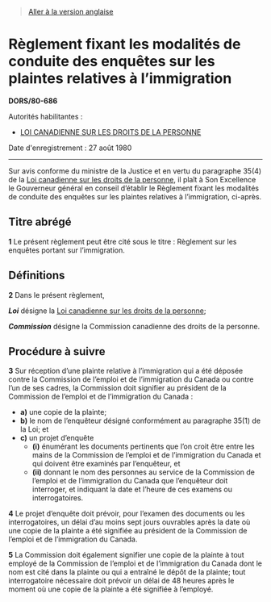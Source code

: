 > [Aller à la version anglaise](/en/Regulations/Statutory%20Orders%20and%20Regulations/80/686.md)

# Règlement fixant les modalités de conduite des enquêtes sur les plaintes relatives à l’immigration

**DORS/80-686**

Autorités habilitantes : 
- [LOI CANADIENNE SUR LES DROITS DE LA PERSONNE](/fr/Lois/Lois%20révisées%20du%20Canada/H/H-6.md)

Date d'enregistrement : 27 août 1980

----------

Sur avis conforme du ministre de la Justice et en vertu du paragraphe 35(4) de la [Loi canadienne sur les droits de la personne](/fr/Lois/Lois%20révisées%20du%20Canada/H/H-6.md), il plaît à Son Excellence le Gouverneur général en conseil d’établir le Règlement fixant les modalités de conduite des enquêtes sur les plaintes relatives à l’immigration, ci-après.




## Titre abrégé


**1** Le présent règlement peut être cité sous le titre : Règlement sur les enquêtes portant sur l’immigration.




## Définitions


**2** Dans le présent règlement,

***Loi*** désigne la [Loi canadienne sur les droits de la personne](/fr/Lois/Lois%20révisées%20du%20Canada/H/H-6.md);

***Commission*** désigne la Commission canadienne des droits de la personne.




## Procédure à suivre


**3** Sur réception d’une plainte relative à l’immigration qui a été déposée contre la Commission de l’emploi et de l’immigration du Canada ou contre l’un de ses cadres, la Commission doit signifier au président de la Commission de l’emploi et de l’immigration du Canada :
- **a)** une copie de la plainte;
- **b)** le nom de l’enquêteur désigné conformément au paragraphe 35(1) de la Loi; et
- **c)** un projet d’enquête
	- **(i)** énumérant les documents pertinents que l’on croit être entre les mains de la Commission de l’emploi et de l’immigration du Canada et qui doivent être examinés par l’enquêteur, et
	- **(ii)** donnant le nom des personnes au service de la Commission de l’emploi et de l’immigration du Canada que l’enquêteur doit interroger,
et indiquant la date et l’heure de ces examens ou interrogatoires.



**4** Le projet d’enquête doit prévoir, pour l’examen des documents ou les interrogatoires, un délai d’au moins sept jours ouvrables après la date où une copie de la plainte a été signifiée au président de la Commission de l’emploi et de l’immigration du Canada.



**5** La Commission doit également signifier une copie de la plainte à tout employé de la Commission de l’emploi et de l’immigration du Canada dont le nom est cité dans la plainte ou qui a entraîné le dépôt de la plainte; tout interrogatoire nécessaire doit prévoir un délai de 48 heures après le moment où une copie de la plainte a été signifiée à l’employé.


